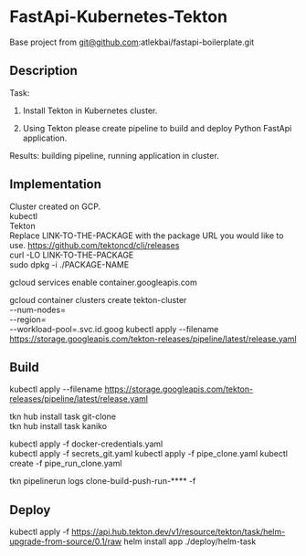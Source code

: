 # FastApi-Kubernetes-Tekton
Base project from git@github.com:atlekbai/fastapi-boilerplate.git  
## Description
Task:

1. Install Tekton in Kubernetes cluster.

2. Using Tekton please create pipeline to build and deploy Python FastApi application.

Results: building pipeline, running application in cluster.  

## Implementation
Cluster created on GCP.    
kubectl  
Tekton  
Replace LINK-TO-THE-PACKAGE with the package URL you would like to use.
https://github.com/tektoncd/cli/releases  
curl -LO LINK-TO-THE-PACKAGE  
sudo dpkg -i ./PACKAGE-NAME  

gcloud services enable container.googleapis.com

gcloud container clusters create tekton-cluster \
  --num-nodes=<nodes> \
  --region=<location> \
  --workload-pool=<project-id>.svc.id.goog
kubectl apply --filename https://storage.googleapis.com/tekton-releases/pipeline/latest/release.yaml  
## Build
  
kubectl apply --filename https://storage.googleapis.com/tekton-releases/pipeline/latest/release.yaml

tkn hub install task git-clone  
tkn hub install task kaniko  

kubectl apply -f docker-credentials.yaml    
kubectl apply -f secrets_git.yaml
kubectl apply -f pipe_clone.yaml 
kubectl create -f pipe_run_clone.yaml  

tkn pipelinerun logs  clone-build-push-run-**** -f

## Deploy
kubectl apply -f https://api.hub.tekton.dev/v1/resource/tekton/task/helm-upgrade-from-source/0.1/raw
helm install app ./deploy/helm-task

  
  




